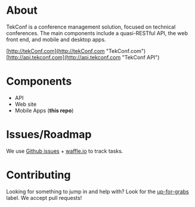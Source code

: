 # About #
TekConf is a conference management solution, focused on technical conferences.  The main components include a quasi-RESTful API, the web front end, and mobile and desktop apps.

[http://tekConf.com](http://tekConf.com "TekConf.com")<br/>
[http://api.tekconf.com](http://api.tekconf.com "TekConf API")

# Components #
- API
- Web site
- Mobile Apps (__this repo__)

# Issues/Roadmap #

We use [Github issues](https://github.com/tekconf/tekconf.mobile.xplat/issues) + [waffle.io](https://waffle.io/tekconf/tekconf.mobile.xplat) to track tasks.

# Contributing #

Looking for something to jump in and help with? Look for the [up-for-grabs](http://up-for-grabs.net/) label. We accept pull requests!

